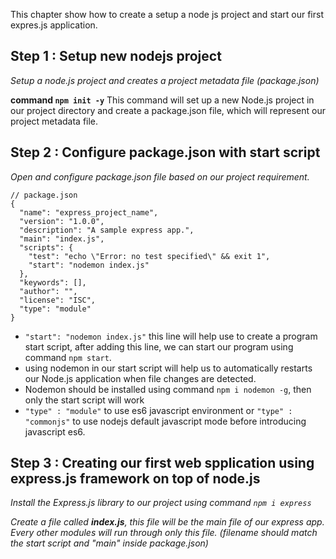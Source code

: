 This chapter show how to create a setup a node js project and start our first expres.js application.

## Step 1 : Setup new nodejs project
_Setup a node.js project and creates a project metadata file (package.json)_

**command `npm init -y`**
This command will set up a new Node.js project in our project directory and create a package.json file, which will represent our project metadata file.

## Step 2 : Configure package.json with start script
_Open and configure package.json file based on our project requirement._

```
// package.json
{
  "name": "express_project_name",
  "version": "1.0.0",
  "description": "A sample express app.",
  "main": "index.js",
  "scripts": {
    "test": "echo \"Error: no test specified\" && exit 1",
    "start": "nodemon index.js"
  },
  "keywords": [],
  "author": "",
  "license": "ISC",
  "type": "module"
}
```
* `"start": "nodemon index.js"` this line will help use to create a program start script, after adding this line, we can start our program using command `npm start`.
* using nodemon in our start script will help us to automatically restarts our Node.js application when file changes are detected.
* Nodemon should be installed using command `npm i nodemon -g`, then only the start script will work
* `"type" : "module"` to use es6 javascript environment or `"type" : "commonjs"` to use nodejs default javascript mode before introducing javascript es6.

## Step 3 : Creating our first web spplication using express.js framework on top of node.js
_Install the Express.js library to our project using command `npm i express`_ 

_Create a file called **index.js**, this file will be the main file of our express app. Every other modules will run through only this file. (filename should match the start script and "main" inside package.json)_




